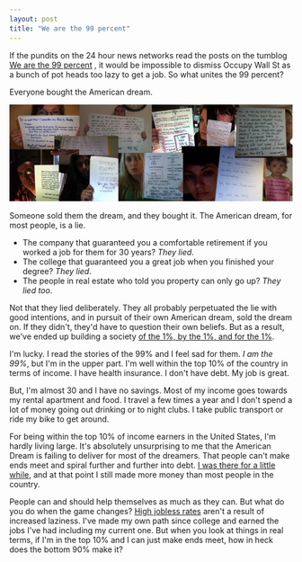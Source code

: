 ```yaml
---
layout: post
title: "We are the 99 percent"
---
```

If the pundits on the 24 hour news networks read the posts on the tumblog [We are the 99 percent](http://wearethe99percent.tumblr.com/) , it would be impossible to dismiss Occupy Wall St as a bunch of pot heads too lazy to get a job. So what unites the 99 percent? 

Everyone bought the American dream. 

[![We are the 99 Percent](/images/We-Are-The-99-Percent.jpg)](http://wearethe99percent.tumblr.com/)

Someone sold them the dream, and they bought it. The American dream, for most people, is a lie. 

* The company that guaranteed you a comfortable retirement if you worked a job for them for 30 years? *They lied*. 
* The college that guaranteed you a great job when you finished your degree? *They lied*. 
* The people in real estate who told you property can only go up? *They lied too*.

Not that they lied deliberately. They all probably perpetuated the lie with good intentions, and
in pursuit of their own American dream, sold the dream on. If they
didn't, they'd have to question their own beliefs. But as a result, we've ended up
building a society [of the 1%, by the 1%, and for the 1%](http://www.vanityfair.com/society/features/2011/05/top-one-percent-201105).

I'm lucky. I read the stories of the 99% and I feel sad for them. *I am the 99%*, but I'm in the upper part. I'm well within the top 10% of the country in terms of income. I have health insurance. I don't have debt. My job is great.

But, I'm almost 30 and I have no savings. Most of my income goes towards my rental apartment and food. I travel a few times a year and I don't spend a lot of money going out drinking or to night clubs. I take public transport or ride my bike to get around.

For being within the top 10% of income earners in the United States, I'm hardly living large. It's absolutely unsurprising to me that the American Dream is failing to deliver for most of the dreamers. That people can't make ends meet and spiral further and further into debt. [I was there for a little while](/debt.html), and at that point I still made more money than most people in the country.

People can and should help themselves as much as they can. But what do you do when the game changes? [High jobless rates](https://plus.google.com/103473970185401613274/posts) aren't a result of increased laziness. I've made my own path since college and earned the jobs I've had including my current one. But when you look at things in real terms, if I'm in the top 10% and I can just make ends meet, how in heck does the bottom 90% make it?
